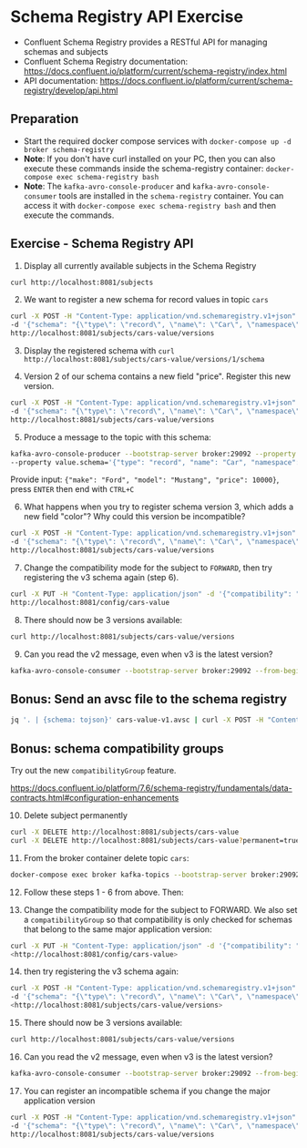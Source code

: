 # Schema Registry API Exercise

* Confluent Schema Registry provides a RESTful API for managing schemas and subjects
* Confluent Schema Registry documentation: <https://docs.confluent.io/platform/current/schema-registry/index.html>
* API documentation: <https://docs.confluent.io/platform/current/schema-registry/develop/api.html>

## Preparation

* Start the required docker compose services with `docker-compose up -d broker schema-registry`
* **Note**: If you don't have curl installed on your PC, then you can also execute these commands inside the schema-registry container:
`docker-compose exec schema-registry bash`
* **Note**: The `kafka-avro-console-producer` and `kafka-avro-console-consumer` tools are installed in the `schema-registry` container.
You can access it with `docker-compose exec schema-registry bash` and then execute the commands.

## Exercise - Schema Registry API

1. Display all currently available subjects in the Schema Registry  

  ```bash
  curl http://localhost:8081/subjects
  ```

2. We want to register a new schema for record values in topic `cars`

  ```bash
  curl -X POST -H "Content-Type: application/vnd.schemaregistry.v1+json" \
  -d '{"schema": "{\"type\": \"record\", \"name\": \"Car\", \"namespace\": \"io.spoud.training\", \"fields\": [{\"name\": \"make\", \"type\": \"string\"}, {\"name\": \"model\", \"type\": \"string\"}]}", "metadata": {"properties": {"application.major.version": "2"}}}' \
  http://localhost:8081/subjects/cars-value/versions
  ```

3. Display the registered schema with `curl http://localhost:8081/subjects/cars-value/versions/1/schema`

4. Version 2 of our schema contains a new field "price". Register this new version.

  ```bash
  curl -X POST -H "Content-Type: application/vnd.schemaregistry.v1+json" \
  -d '{"schema": "{\"type\": \"record\", \"name\": \"Car\", \"namespace\": \"io.spoud.training\", \"fields\": [{\"name\": \"make\", \"type\": \"string\"}, {\"name\": \"model\", \"type\": \"string\"}, {\"name\": \"price\", \"type\": \"int\", \"default\": 0}]}"}' \
  http://localhost:8081/subjects/cars-value/versions
  ```

5. Produce a message to the topic with this schema:

  ```bash
  kafka-avro-console-producer --bootstrap-server broker:29092 --property schema.registry.url=http://localhost:8081 --topic cars \
  --property value.schema='{"type": "record", "name": "Car", "namespace": "io.spoud.training", "fields": [{"name": "make", "type": "string"}, {"name": "model", "type": "string"}, {"name": "price", "type": "int", "default":  0}]}'
  ```

   Provide input: `{"make": "Ford", "model": "Mustang", "price": 10000}`, press `ENTER` then end with `CTRL+C`

6. What happens when you try to register schema version 3, which adds a new field "color"? Why could this version be incompatible?

  ```bash
  curl -X POST -H "Content-Type: application/vnd.schemaregistry.v1+json" \
  -d '{"schema": "{\"type\": \"record\", \"name\": \"Car\", \"namespace\": \"io.spoud.training\", \"fields\": [{\"name\": \"make\", \"type\": \"string\"}, {\"name\": \"model\", \"type\": \"string\"}, {\"name\": \"price\", \"type\": \"int\"}, {\"name\": \"color\", \"type\": \"string\"}]}"}' \
  http://localhost:8081/subjects/cars-value/versions
  ```

7. Change the compatibility mode for the subject to `FORWARD`, then try registering the v3 schema again (step 6).

  ```bash
  curl -X PUT -H "Content-Type: application/json" -d '{"compatibility": "FORWARD"}' \
  http://localhost:8081/config/cars-value
  ```

8. There should now be 3 versions available:

  ```bash
  curl http://localhost:8081/subjects/cars-value/versions
  ```

9. Can you read the v2 message, even when v3 is the latest version?

  ```bash
  kafka-avro-console-consumer --bootstrap-server broker:29092 --from-beginning --topic cars --property schema.registry.url=http://localhost:8081
  ```

## Bonus: Send an avsc file to the schema registry

```bash
jq '. | {schema: tojson}' cars-value-v1.avsc | curl -X POST -H "Content-Type: application/vnd.schemaregistry.v1+json" -d @- http://localhost:8081/subjects/cars-value/versions
```

## Bonus: schema compatibility groups

Try out the new `compatibilityGroup` feature.

<https://docs.confluent.io/platform/7.6/schema-registry/fundamentals/data-contracts.html#configuration-enhancements>

10. Delete subject permanently

  ```bash
  curl -X DELETE http://localhost:8081/subjects/cars-value
  curl -X DELETE http://localhost:8081/subjects/cars-value?permanent=true
  ```

11. From the broker container delete topic `cars`:

  ```bash
  docker-compose exec broker kafka-topics --bootstrap-server broker:29092 --delete --topic cars
  ```

12. Follow these steps 1 - 6 from above. Then:

13. Change the compatibility mode for the subject to FORWARD. We also set a `compatibilityGroup` so that compatibility is only checked for schemas that belong to the same major application version:

  ```bash
  curl -X PUT -H "Content-Type: application/json" -d '{"compatibility": "FORWARD", "compatibilityGroup": "application.major.version"}' \
  <http://localhost:8081/config/cars-value>
  ```

14. then try registering the v3 schema again:

  ```bash
  curl -X POST -H "Content-Type: application/vnd.schemaregistry.v1+json" \
  -d '{"schema": "{\"type\": \"record\", \"name\": \"Car\", \"namespace\": \"io.spoud.training\", \"fields\": [{\"name\": \"make\", \"type\": \"string\"}, {\"name\": \"model\", \"type\": \"string\"}, {\"name\": \"price\", \"type\": \"int\"}, {\"name\": \"color\", \"type\": \"string\"}]}"}' \
  <http://localhost:8081/subjects/cars-value/versions>
  ```

15. There should now be 3 versions available:

  ```bash
  curl http://localhost:8081/subjects/cars-value/versions
  ```

16. Can you read the v2 message, even when v3 is the latest version?

  ```bash
  kafka-avro-console-consumer --bootstrap-server broker:29092 --from-beginning --topic cars --property schema.registry.url=http://localhost:8081
  ```

17. You can register an incompatible schema if you change the major application version

  ```bash
  curl -X POST -H "Content-Type: application/vnd.schemaregistry.v1+json" \
  -d '{"schema": "{\"type\": \"record\", \"name\": \"Car\", \"namespace\": \"io.spoud.training\", \"fields\": [{\"name\": \"manufacturer\", \"type\": \"string\"}, {\"name\": \"name\", \"type\": \"string\"}]}", "metadata": {"properties": {"application.major.version": "3"}}}' \
  http://localhost:8081/subjects/cars-value/versions
  ```
